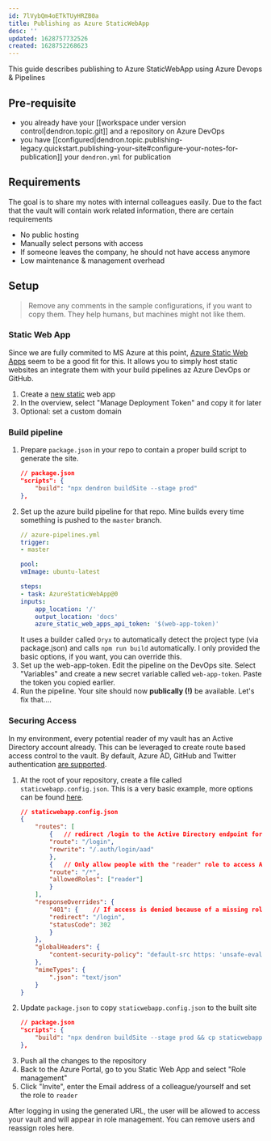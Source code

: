 ```yaml
---
id: 7lVybQm4oETkTUyHRZB0a
title: Publishing as Azure StaticWebApp
desc: ''
updated: 1628757732526
created: 1628752268623
---
```


This guide describes publishing to Azure StaticWebApp using Azure Devops & Pipelines

## Pre-requisite

-   you already have your [[workspace under version control|dendron.topic.git]] and a repository on Azure DevOps
-   you have [[configured|dendron.topic.publishing-legacy.quickstart.publishing-your-site#configure-your-notes-for-publication]] your `dendron.yml` for publication

## Requirements

The goal is to share my notes with internal colleagues easily. Due to the fact that the vault will contain work related information, there are certain requirements
- No public hosting
- Manually select persons with access
- If someone leaves the company, he should not have access anymore
- Low maintenance & management overhead

## Setup

> Remove any comments in the sample configurations, if you want to copy them. They help humans, but machines might not like them.

### Static Web App

Since we are fully commited to MS Azure at this point, [Azure Static Web Apps](https://docs.microsoft.com/en-us/azure/static-web-apps/overview) seem to be a good fit for this. It allows you to simply host static websites an integrate them with your build pipelines az Azure DevOps or GitHub.

1. Create a [new static](https://portal.azure.com/#create/Microsoft.StaticApp) web app
1. In the overview, select "Manage Deployment Token" and copy it for later
1. Optional: set a custom domain

### Build pipeline

1. Prepare `package.json` in your repo to contain a proper build script to generate the site.
    ```json
    // package.json
    "scripts": {
        "build": "npx dendron buildSite --stage prod"
    },
    ```
1. Set up the azure build pipeline for that repo. Mine builds every time something is pushed to the `master` branch.
    ```yaml
    // azure-pipelines.yml
    trigger:
    - master

    pool:
    vmImage: ubuntu-latest

    steps:
    - task: AzureStaticWebApp@0
    inputs:
        app_location: '/'
        output_location: 'docs'
        azure_static_web_apps_api_token: '$(web-app-token)'
    ```
    It uses a builder called `Oryx` to automatically detect the project type (via package.json) and calls `npm run build` automatically. I only provided the basic options, if you want, you can override this.
1. Set up the web-app-token. Edit the pipeline on the DevOps site. Select "Variables" and create a new secret variable called `web-app-token`. Paste the token you copied earlier.
1. Run the pipeline. Your site should now **publically (!)** be available. Let's fix that....

### Securing Access

In my environment, every potential reader of my vault has an Active Directory account already. This can be leveraged to create route based access control to the vault. By default, Azure AD, GitHub and Twitter authentication [are supported](https://docs.microsoft.com/en-us/azure/static-web-apps/authentication-authorization).

1. At the root of your repository, create a file called `staticwebapp.config.json`. This is a very basic example, more options can be found [here](https://docs.microsoft.com/en-us/azure/static-web-apps/configuration#example-configuration-file).
    ```json
    // staticwebapp.config.json
    {
        "routes": [
            {   // redirect /login to the Active Directory endpoint for authentication. 
            "route": "/login",
            "rewrite": "/.auth/login/aad"
            },
            {   // Only allow people with the "reader" role to access ANY route.
            "route": "/*",
            "allowedRoles": ["reader"]
            }    
        ],
        "responseOverrides": {
            "401": {    // If access is denied because of a missing role (=anonymous users), redirect them to login.
            "redirect": "/login",
            "statusCode": 302
            }
        },
        "globalHeaders": {
            "content-security-policy": "default-src https: 'unsafe-eval' 'unsafe-inline'; object-src 'none'"
        },
        "mimeTypes": {
            ".json": "text/json"
        }
    }
    ```
1. Update `package.json` to copy `staticwebapp.config.json` to the built site
    ```json
    // package.json
    "scripts": {
        "build": "npx dendron buildSite --stage prod && cp staticwebapp.config.json docs/"
    },
    ```
1. Push all the changes to the repository
1. Back to the Azure Portal, go to you Static Web App and select "Role management"
1. Click "Invite", enter the Email address of a colleague/yourself and set the role to `reader`

After logging in using the generated URL, the user will be allowed to access your vault and will appear in role management. You can remove users and reassign roles here.
